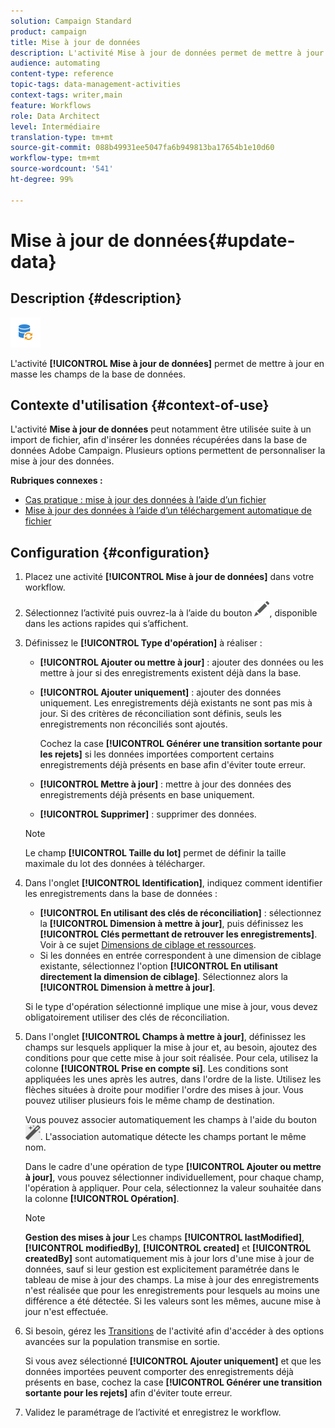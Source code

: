 ```yaml
---
solution: Campaign Standard
product: campaign
title: Mise à jour de données
description: L'activité Mise à jour de données permet de mettre à jour en masse les champs de la base de données.
audience: automating
content-type: reference
topic-tags: data-management-activities
context-tags: writer,main
feature: Workflows
role: Data Architect
level: Intermédiaire
translation-type: tm+mt
source-git-commit: 088b49931ee5047fa6b949813ba17654b1e10d60
workflow-type: tm+mt
source-wordcount: '541'
ht-degree: 99%

---
```



# Mise à jour de données{#update-data}

## Description {#description}

![](assets/data_update.png)

L&#39;activité **[!UICONTROL Mise à jour de données]** permet de mettre à jour en masse les champs de la base de données.

## Contexte d&#39;utilisation {#context-of-use}

L&#39;activité **Mise à jour de données** peut notamment être utilisée suite à un import de fichier, afin d&#39;insérer les données récupérées dans la base de données Adobe Campaign. Plusieurs options permettent de personnaliser la mise à jour des données.

**Rubriques connexes :**

* [Cas pratique : mise à jour des données à l’aide d’un fichier](../../automating/using/update-database-file.md)
* [Mise à jour des données à l’aide d’un téléchargement automatique de fichier](../../automating/using/update-data-automatic-download.md)

## Configuration {#configuration}

1. Placez une activité **[!UICONTROL Mise à jour de données]** dans votre workflow.
1. Sélectionnez l’activité puis ouvrez-la à l’aide du bouton ![](assets/edit_darkgrey-24px.png), disponible dans les actions rapides qui s’affichent.
1. Définissez le **[!UICONTROL Type d&#39;opération]** à réaliser :

   * **[!UICONTROL Ajouter ou mettre à jour]** : ajouter des données ou les mettre à jour si des enregistrements existent déjà dans la base.
   * **[!UICONTROL Ajouter uniquement]** : ajouter des données uniquement. Les enregistrements déjà existants ne sont pas mis à jour. Si des critères de réconciliation sont définis, seuls les enregistrements non réconciliés sont ajoutés.

      Cochez la case **[!UICONTROL Générer une transition sortante pour les rejets]** si les données importées comportent certains enregistrements déjà présents en base afin d&#39;éviter toute erreur.

   * **[!UICONTROL Mettre à jour]** : mettre à jour des données des enregistrements déjà présents en base uniquement.
   * **[!UICONTROL Supprimer]** : supprimer des données.

   >[!NOTE]
   >
   >Le champ **[!UICONTROL Taille du lot]** permet de définir la taille maximale du lot des données à télécharger.

1. Dans l&#39;onglet **[!UICONTROL Identification]**, indiquez comment identifier les enregistrements dans la base de données :

   * **[!UICONTROL En utilisant des clés de réconciliation]** : sélectionnez la **[!UICONTROL Dimension à mettre à jour]**, puis définissez les **[!UICONTROL Clés permettant de retrouver les enregistrements]**. Voir à ce sujet [Dimensions de ciblage et ressources](../../automating/using/query.md#targeting-dimensions-and-resources).
   * Si les données en entrée correspondent à une dimension de ciblage existante, sélectionnez l&#39;option **[!UICONTROL En utilisant directement la dimension de ciblage]**. Sélectionnez alors la **[!UICONTROL Dimension à mettre à jour]**.

   Si le type d&#39;opération sélectionné implique une mise à jour, vous devez obligatoirement utiliser des clés de réconciliation.

1. Dans l&#39;onglet **[!UICONTROL Champs à mettre à jour]**, définissez les champs sur lesquels appliquer la mise à jour et, au besoin, ajoutez des conditions pour que cette mise à jour soit réalisée. Pour cela, utilisez la colonne **[!UICONTROL Prise en compte si]**. Les conditions sont appliquées les unes après les autres, dans l&#39;ordre de la liste. Utilisez les flèches situées à droite pour modifier l&#39;ordre des mises à jour. Vous pouvez utiliser plusieurs fois le même champ de destination.

   Vous pouvez associer automatiquement les champs à l&#39;aide du bouton ![](assets/wkf_magic_wand-24px.png). L&#39;association automatique détecte les champs portant le même nom.

   Dans le cadre d&#39;une opération de type **[!UICONTROL Ajouter ou mettre à jour]**, vous pouvez sélectionner individuellement, pour chaque champ, l&#39;opération à appliquer. Pour cela, sélectionnez la valeur souhaitée dans la colonne **[!UICONTROL Opération]**.

   >[!NOTE]
   >
   >**Gestion des mises à jour** Les champs **[!UICONTROL lastModified]**, **[!UICONTROL modifiedBy]**, **[!UICONTROL created]** et **[!UICONTROL createdBy]** sont automatiquement mis à jour lors d&#39;une mise à jour de données, sauf si leur gestion est explicitement paramétrée dans le tableau de mise à jour des champs. La mise à jour des enregistrements n&#39;est réalisée que pour les enregistrements pour lesquels au moins une différence a été détectée. Si les valeurs sont les mêmes, aucune mise à jour n&#39;est effectuée.

1. Si besoin, gérez les [Transitions](../../automating/using/activity-properties.md) de l&#39;activité afin d&#39;accéder à des options avancées sur la population transmise en sortie.

   Si vous avez sélectionné **[!UICONTROL Ajouter uniquement]** et que les données importées peuvent comporter des enregistrements déjà présents en base, cochez la case **[!UICONTROL Générer une transition sortante pour les rejets]** afin d&#39;éviter toute erreur.

1. Validez le paramétrage de l’activité et enregistrez le workflow.
